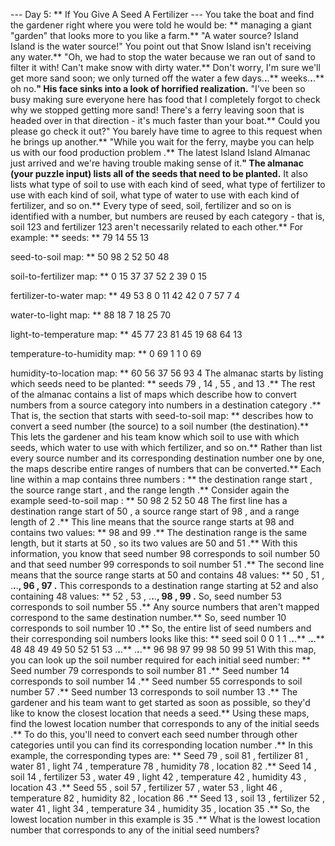 --- Day 5: ** If You Give A Seed A Fertilizer ---
You take the boat and find the gardener right where you were told he would be: ** managing a giant "garden" that looks more to you like a farm.**
"A water source? Island Island
is
the water source!" You point out that Snow Island isn't receiving any water.**
"Oh, we had to stop the water because we
ran out of sand
to
filter
it with! Can't make snow with dirty water.** Don't worry, I'm sure we'll get more sand soon; we only turned off the water a few days.**.**.** weeks.**.**.** oh no.**" His face sinks into a look of horrified realization.**
"I've been so busy making sure everyone here has food that I completely forgot to check why we stopped getting more sand! There's a ferry leaving soon that is headed over in that direction - it's much faster than your boat.** Could you please go check it out?"
You barely have time to agree to this request when he brings up another.** "While you wait for the ferry, maybe you can help us with our
food production problem
.** The latest Island Island
Almanac
just arrived and we're having trouble making sense of it.**"
The almanac (your puzzle input) lists all of the seeds that need to be planted.** It also lists what type of soil to use with each kind of seed, what type of fertilizer to use with each kind of soil, what type of water to use with each kind of fertilizer, and so on.** Every type of seed, soil, fertilizer and so on is identified with a number, but numbers are reused by each category - that is, soil
123
and fertilizer
123
aren't necessarily related to each other.**
For example: **
seeds: ** 79 14 55 13

seed-to-soil map: **
50 98 2
52 50 48

soil-to-fertilizer map: **
0 15 37
37 52 2
39 0 15

fertilizer-to-water map: **
49 53 8
0 11 42
42 0 7
57 7 4

water-to-light map: **
88 18 7
18 25 70

light-to-temperature map: **
45 77 23
81 45 19
68 64 13

temperature-to-humidity map: **
0 69 1
1 0 69

humidity-to-location map: **
60 56 37
56 93 4
The almanac starts by listing which seeds need to be planted: ** seeds
79
,
14
,
55
, and
13
.**
The rest of the almanac contains a list of
maps
which describe how to convert numbers from a
source category
into numbers in a
destination category
.** That is, the section that starts with
seed-to-soil map: **
describes how to convert a
seed number
(the source) to a
soil number
(the destination).** This lets the gardener and his team know which soil to use with which seeds, which water to use with which fertilizer, and so on.**
Rather than list every source number and its corresponding destination number one by one, the maps describe entire
ranges
of numbers that can be converted.** Each line within a map contains
three numbers
: ** the
destination range start
, the
source range start
, and the
range length
.**
Consider again the example
seed-to-soil map
: **
50 98 2
52 50 48
The first line has a
destination range start
of
50
, a
source range start
of
98
, and a
range length
of
2
.** This line means that the source range starts at
98
and contains two values: **
98
and
99
.** The destination range is the same length, but it starts at
50
, so its two values are
50
and
51
.** With this information, you know that seed number
98
corresponds to soil number
50
and that seed number
99
corresponds to soil number
51
.**
The second line means that the source range starts at
50
and contains
48
values: **
50
,
51
, .**.**.**,
96
,
97
.** This corresponds to a destination range starting at
52
and also containing
48
values: **
52
,
53
, .**.**.**,
98
,
99
.** So, seed number
53
corresponds to soil number
55
.**
Any source numbers that
aren't mapped
correspond to the
same
destination number.** So, seed number
10
corresponds to soil number
10
.**
So, the entire list of seed numbers and their corresponding soil numbers looks like this: **
seed  soil
0     0
1     1
.**.**.**   .**.**.**
48    48
49    49
50    52
51    53
.**.**.**   .**.**.**
96    98
97    99
98    50
99    51
With this map, you can look up the soil number required for each initial seed number: **
Seed number
79
corresponds to soil number
81
.**
Seed number
14
corresponds to soil number
14
.**
Seed number
55
corresponds to soil number
57
.**
Seed number
13
corresponds to soil number
13
.**
The gardener and his team want to get started as soon as possible, so they'd like to know the closest location that needs a seed.** Using these maps, find
the lowest location number that corresponds to any of the initial seeds
.** To do this, you'll need to convert each seed number through other categories until you can find its corresponding
location number
.** In this example, the corresponding types are: **
Seed
79
, soil
81
, fertilizer
81
, water
81
, light
74
, temperature
78
, humidity
78
,
location
82
.**
Seed
14
, soil
14
, fertilizer
53
, water
49
, light
42
, temperature
42
, humidity
43
,
location
43
.**
Seed
55
, soil
57
, fertilizer
57
, water
53
, light
46
, temperature
82
, humidity
82
,
location
86
.**
Seed
13
, soil
13
, fertilizer
52
, water
41
, light
34
, temperature
34
, humidity
35
,
location
35
.**
So, the lowest location number in this example is
35
.**
What is the lowest location number that corresponds to any of the initial seed numbers?
